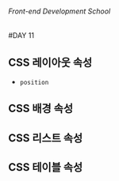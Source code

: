 ###### Front-end Development School

#DAY 11

## CSS 레이아웃 속성
* `position`


## CSS 배경 속성



## CSS 리스트 속성



## CSS 테이블 속성